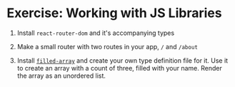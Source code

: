 # Exercise: Working with JS Libraries

1. Install `react-router-dom` and it's accompanying types

2. Make a small router with two routes in your app, `/` and `/about`

3. Install [`filled-array`](https://github.com/sindresorhus/filled-array) and create your own type definition file for it. Use it to create an array with a count of three, filled with your name. Render the array as an unordered list.
